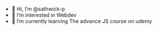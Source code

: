 - 👋 Hi, I’m @sathwick-p
- 👀 I’m interested in Webdev
- 🌱 I’m currently learning The advance JS course on udemy 
<!---
sathwick-p/sathwick-p is a ✨ special ✨ repository because its `README.md` (this file) appears on your GitHub profile.
You can click the Preview link to take a look at your changes.
--->

